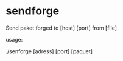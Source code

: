sendforge
=========

Send paket forged to [host] [port] from [file]

usage:

  ./senforge [adress] [port] [paquet] 
